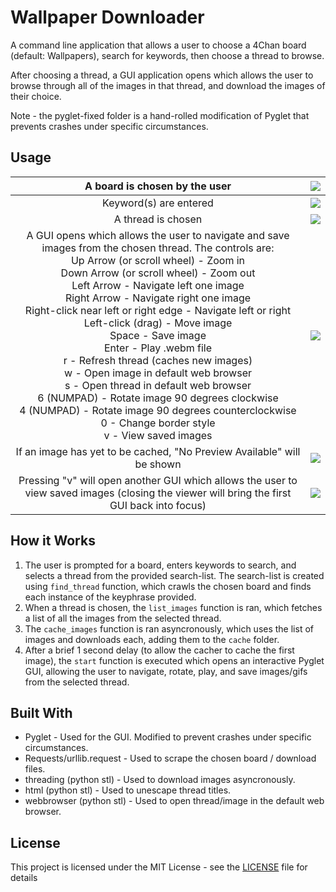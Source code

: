 # Wallpaper Downloader

A command line application that allows a user to choose a 4Chan board (default: Wallpapers), search for keywords, then choose a thread to browse.

After choosing a thread, a GUI application opens which allows the user to browse through all of the images in that thread, and download the images of their choice.

Note - the pyglet-fixed folder is a hand-rolled modification of Pyglet that prevents crashes under specific circumstances.

## Usage

A board is chosen by the user | ![](https://i.imgur.com/p5ydiGQ.png)
:---: | ---
Keyword(s) are entered | ![](https://i.imgur.com/nCZnTY2.png)
A thread is chosen | ![](https://i.imgur.com/nqvTyaJ.png)
A GUI opens which allows the user to navigate and save images from the chosen thread. The controls are:<br>Up Arrow (or scroll wheel) - Zoom in<br>Down Arrow (or scroll wheel) - Zoom out<br>Left Arrow  - Navigate left one image<br>Right Arrow - Navigate right one image<br>Right-click near left or right edge - Navigate left or right<br>Left-click (drag) - Move image<br>Space - Save image<br>Enter - Play .webm file<br>r - Refresh thread (caches new images)<br>w - Open image in default web browser<br>s - Open thread in default web browser<br>6 (NUMPAD) - Rotate image 90 degrees clockwise<br>4 (NUMPAD) - Rotate image 90 degrees counterclockwise<br>0 - Change border style<br>v - View saved images | ![](https://i.imgur.com/GZ980RX.png)
If an image has yet to be cached, "No Preview Available" will be shown | ![](https://i.imgur.com/tHqu01J.png)
Pressing "v" will open another GUI which allows the user to view saved images (closing the viewer will bring the first GUI back into focus) | ![](https://i.imgur.com/D93pkmW.png)

## How it Works
1. The user is prompted for a board, enters keywords to search, and selects a thread from the provided search-list. The search-list is created using `find_thread` function, which crawls the chosen board and finds each instance of the keyphrase provided.
2. When a thread is chosen, the `list_images` function is ran, which fetches a list of all the images from the selected thread.
3. The `cache_images` function is ran asyncronously, which uses the list of images and downloads each, adding them to the `cache` folder.
4. After a brief 1 second delay (to allow the cacher to cache the first image), the `start` function is executed which opens an interactive Pyglet GUI, allowing the user to navigate, rotate, play, and save images/gifs from the selected thread.

## Built With

* Pyglet - Used for the GUI. Modified to prevent crashes under specific circumstances.
* Requests/urllib.request - Used to scrape the chosen board / download files.
* threading (python stl) - Used to download images asyncronously.
* html (python stl) - Used to unescape thread titles.
* webbrowser (python stl) - Used to open thread/image in the default web browser.


## License

This project is licensed under the MIT License - see the [LICENSE](LICENSE) file for details
